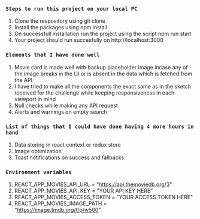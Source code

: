 ### `Steps to run this project on your local PC`

1.  Clone the respository using git clone
2.  Install the packages using npm install
3.  On successfull installation run the project using the script npm run start
4.  Your project should run succesfully on http://localhost:3000

### `Elements that I have done well`

1. Movie card is made well with backup placeholder image incase any of the image breaks in the UI or is absent in the data which is fetched from the API
2. I have tried to make all the components the exact same as in the sketch received for the challenge while keeping responsiveness in each viewport in mind
3. Null checks while making any API request
4. Alerts and warnings on empty search

### `List of things that I could have done having 4 more hours in hand`

1. Data storing in react context or redux store
2. Image optimization
3. Toast notifications on success and fallbacks

### `Environment variables`

1. REACT_APP_MOVIES_API_URL = "https://api.themoviedb.org/3"
2. REACT_APP_MOVIES_API_KEY = "YOUR API KEY HERE"
3. REACT_APP_MOVIES_ACCESS_TOKEN = "YOUR ACCESS TOKEN HERE"
4. REACT_APP_MOVIES_IMAGE_PATH = "https://image.tmdb.org/t/p/w500"
